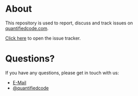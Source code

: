 # About

This repository is used to report, discuss and track issues on [quantifiedcode.com](https://www.quantifiedcode.com). 

[Click here](https://github.com/quantifiedcode/issues/issues) to open the issue tracker.

# Questions?

If you have any questions, please get in touch with us:

* [E-Mail](https://www.quantifiedcode.com/contact)
* [@quantifiedcode](https://twitter.com/quantifiedcode)
